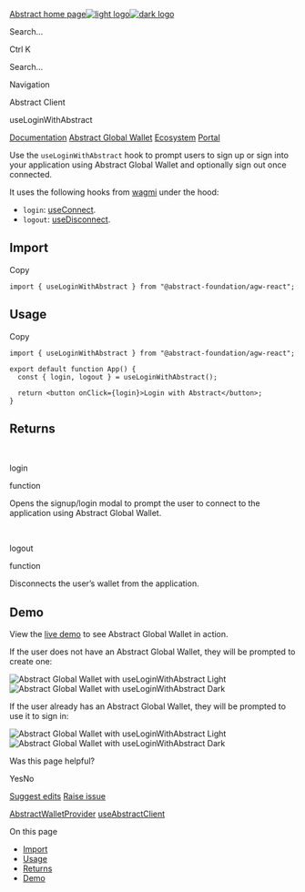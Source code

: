[Abstract home page![light logo](https://mintlify.s3.us-west-1.amazonaws.com/abstract/logo/light.svg)![dark logo](https://mintlify.s3.us-west-1.amazonaws.com/abstract/logo/dark.svg)](https://docs.abs.xyz/)

Search...

Ctrl K

Search...

Navigation

Abstract Client

useLoginWithAbstract

[Documentation](https://docs.abs.xyz/overview) [Abstract Global Wallet](https://docs.abs.xyz/abstract-global-wallet/overview) [Ecosystem](https://docs.abs.xyz/ecosystem/automation) [Portal](https://docs.abs.xyz/portal/overview)

Use the `useLoginWithAbstract` hook to prompt users to sign up or sign into your application using Abstract Global Wallet
and optionally sign out once connected.

It uses the following hooks from [wagmi](https://wagmi.sh/) under the hood:

- `login`: [useConnect](https://wagmi.sh/react/api/hooks/useConnect).
- `logout`: [useDisconnect](https://wagmi.sh/react/api/hooks/useDisconnect).

## [​](https://docs.abs.xyz/abstract-global-wallet/agw-react/hooks/useLoginWithAbstract\#import)  Import

Copy

```tsx
import { useLoginWithAbstract } from "@abstract-foundation/agw-react";

```

## [​](https://docs.abs.xyz/abstract-global-wallet/agw-react/hooks/useLoginWithAbstract\#usage)  Usage

Copy

```tsx
import { useLoginWithAbstract } from "@abstract-foundation/agw-react";

export default function App() {
  const { login, logout } = useLoginWithAbstract();

  return <button onClick={login}>Login with Abstract</button>;
}

```

## [​](https://docs.abs.xyz/abstract-global-wallet/agw-react/hooks/useLoginWithAbstract\#returns)  Returns

[​](https://docs.abs.xyz/abstract-global-wallet/agw-react/hooks/useLoginWithAbstract#param-login)

login

function

Opens the signup/login modal to prompt the user to connect to the application
using Abstract Global Wallet.

[​](https://docs.abs.xyz/abstract-global-wallet/agw-react/hooks/useLoginWithAbstract#param-logout)

logout

function

Disconnects the user’s wallet from the application.

## [​](https://docs.abs.xyz/abstract-global-wallet/agw-react/hooks/useLoginWithAbstract\#demo)  Demo

View the [live demo](https://create-abstract-app.vercel.app/) to see Abstract Global Wallet in action.

If the user does not have an Abstract Global Wallet, they will be prompted to create one:

![Abstract Global Wallet with useLoginWithAbstract Light](https://mintlify.s3.us-west-1.amazonaws.com/abstract/images/agw-signup-2.gif)![Abstract Global Wallet with useLoginWithAbstract Dark](https://mintlify.s3.us-west-1.amazonaws.com/abstract/images/agw-signup-2.gif)

If the user already has an Abstract Global Wallet, they will be prompted to use it to sign in:

![Abstract Global Wallet with useLoginWithAbstract Light](https://mintlify.s3.us-west-1.amazonaws.com/abstract/images/agw-signin.gif)![Abstract Global Wallet with useLoginWithAbstract Dark](https://mintlify.s3.us-west-1.amazonaws.com/abstract/images/agw-signin.gif)

Was this page helpful?

YesNo

[Suggest edits](https://github.com/abstract-foundation/abstract-docs/edit/main/abstract-global-wallet/agw-react/hooks/useLoginWithAbstract.mdx) [Raise issue](https://github.com/abstract-foundation/abstract-docs/issues/new?title=Issue%20on%20docs&body=Path:%20/abstract-global-wallet/agw-react/hooks/useLoginWithAbstract)

[AbstractWalletProvider](https://docs.abs.xyz/abstract-global-wallet/agw-react/AbstractWalletProvider) [useAbstractClient](https://docs.abs.xyz/abstract-global-wallet/agw-react/hooks/useAbstractClient)

On this page

- [Import](https://docs.abs.xyz/abstract-global-wallet/agw-react/hooks/useLoginWithAbstract#import)
- [Usage](https://docs.abs.xyz/abstract-global-wallet/agw-react/hooks/useLoginWithAbstract#usage)
- [Returns](https://docs.abs.xyz/abstract-global-wallet/agw-react/hooks/useLoginWithAbstract#returns)
- [Demo](https://docs.abs.xyz/abstract-global-wallet/agw-react/hooks/useLoginWithAbstract#demo)